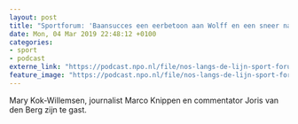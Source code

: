 ```yaml
---
layout: post
title: "Sportforum: 'Baansucces een eerbetoon aan Wolff en een sneer naar NOC*NSF'"
date: Mon, 04 Mar 2019 22:48:12 +0100
categories: 
- sport 
- podcast 
externe_link: "https://podcast.npo.nl/file/nos-langs-de-lijn-sport-forum/4545/nporadio1_nos-langs-de-lijn-sport-forum_20190304_sportforum-baansucces-een-eerbetoon-aan-wolff-en-een-sneer-naar-noc-nsf_FOL9EC.mp3"
feature_image: "https://podcast.npo.nl/file/nos-langs-de-lijn-sport-forum/4545/nporadio1_nos-langs-de-lijn-sport-forum_20190304_sportforum-baansucces-een-eerbetoon-aan-wolff-en-een-sneer-naar-noc-nsf_FOL9EC.mp3"
---
```


Mary Kok-Willemsen, journalist Marco Knippen en commentator Joris van den Berg zijn te gast.
